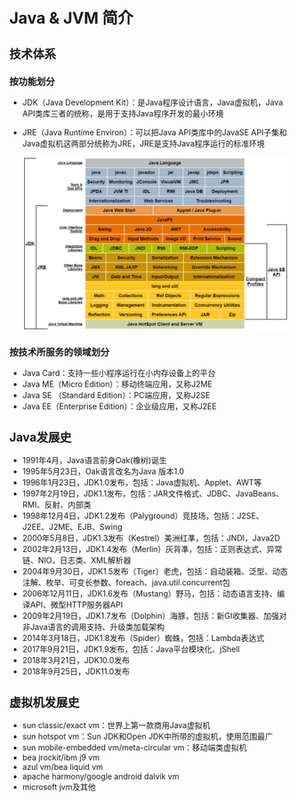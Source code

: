 # Java & JVM 简介

## 技术体系

### 按功能划分

* JDK（Java Development Kit）：是Java程序设计语言，Java虚拟机，Java API类库三者的统称，是用于支持Java程序开发的最小环境

* JRE（Java Runtime Environ）：可以把Java API类库中的JavaSE API子集和Java虚拟机这两部分统称为JRE，JRE是支持Java程序运行的标准环境

  ![Java技术体系所包含的内容](img/introduction.png)

### 按技术所服务的领域划分

* Java Card：支持一些小程序运行在小内存设备上的平台
* Java ME（Micro Edition）：移动终端应用，又称J2ME
* Java SE （Standard Edition）：PC端应用，又称J2SE
* Java EE（Enterprise Edition）：企业级应用，又称J2EE

## Java发展史

* 1991年4月，Java语言前身Oak(橡树)诞生
* 1995年5月23日，Oak语言改名为Java 版本1.0
* 1996年1月23日，JDK1.0发布，包括：Java虚拟机、Applet、AWT等
* 1997年2月19日，JDK1.1发布，包括：JAR文件格式、JDBC、JavaBeans、RMI、反射、内部类
* 1998年12月4日，JDK1.2发布（Palyground）竞技场，包括：J2SE、J2EE、J2ME、EJB、Swing
* 2000年5月8日，JDK1.3发布（Kestrel）美洲红凖，包括：JNDI，Java2D
* 2002年2月13日，JDK1.4发布（Merlin）灰背凖，包括：正则表达式、异常链、NIO、日志类、XML解析器
* 2004年9月30日，JDK1.5发布（Tiger）老虎，包括：自动装箱、泛型、动态注解、枚举、可变长参数、foreach、java.util.concurrent包
* 2006年12月11日，JDK1.6发布（Mustang）野马，包括：动态语言支持、编译API、微型HTTP服务器API
* 2009年2月19日，JDK1.7发布（Dolphin）海豚，包括：新GI收集器、加强对非Java语言的调用支持、升级类加载架构
* 2014年3月18日，JDK1.8发布（Spider）蜘蛛，包括：Lambda表达式
* 2017年9月21日，JDK1.9发布，包括：Java平台模块化、jShell
* 2018年3月21日，JDK10.0发布
* 2018年9月25日，JDK11.0发布

## 虚拟机发展史

* sun classic/exact vm：世界上第一款商用Java虚拟机
* sun hotspot vm：Sun JDK和Open JDK中所带的虚拟机，使用范围最广
* sun mobile-embedded vm/meta-circular vm：移动端类虚拟机
* bea jrockit/ibm j9 vm
* azul vm/bea liquid vm
* apache harmony/google android dalvik vm
* microsoft jvm及其他
